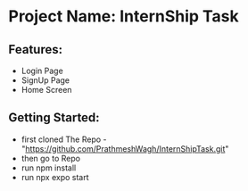 # Project Name: InternShip Task

## Features:
- Login Page
- SignUp Page
- Home Screen

## Getting Started:
- first cloned The Repo - "https://github.com/PrathmeshWagh/InternShipTask.git"
- then go to Repo
- run npm install
- run npx expo start
  
